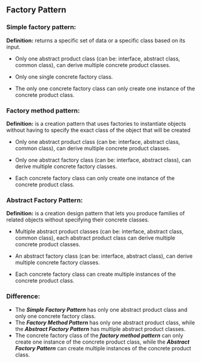 ## Factory Pattern
### Simple factory pattern: 

**Definition:** returns a specific set of data or a specific class based on its input.

- Only one abstract product class (can be: interface, abstract class, common class), can derive multiple concrete product classes.

- Only one single concrete factory class. 

- The only one concrete factory class can only create one instance of the concrete product class.

### Factory method pattern:

**Definition:** is a creation pattern that uses factories to instantiate objects without having to specify the exact class of the object that will be created

- Only one abstract product class (can be: interface, abstract class, common class), can derive multiple concrete product classes.

- Only one abstract factory class (can be: interface, abstract class), can derive multiple concrete factory classes.

- Each concrete factory class can only create one instance of the concrete product class.

### Abstract Factory Pattern:

**Definition:**  is a creation design pattern that lets you produce families of related objects without specifying their concrete classes.

- Multiple abstract product classes (can be: interface, abstract class, common class), each abstract product class can derive multiple concrete product classes.

- An abstract factory class (can be: interface, abstract class), can derive multiple concrete factory classes.

- Each concrete factory class can create multiple instances of the concrete product class.

### Difference:
- The **_Simple Factory Pattern_** has only one abstract product class and only one concrete factory class. 
- The **_Factory Method Pattern_** has only one abstract product class, while the **_Abstract Factory Pattern_** has multiple abstract product classes. 
- The concrete factory class of the **_factory method pattern_** can only create one instance of the concrete product class, while the **_Abstract Factory Pattern_** can create multiple instances of the concrete product class.
